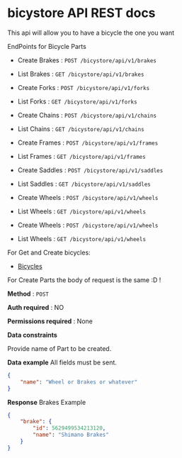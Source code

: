 # bicystore API REST docs

This api will allow you to have a bicycle the one you want

EndPoints for Bicycle Parts

* Create Brakes : `POST /bicystore/api/v1/brakes`
* List Brakes : `GET /bicystore/api/v1/brakes`

* Create Forks : `POST /bicystore/api/v1/forks`
* List Forks : `GET /bicystore/api/v1/forks`

* Create Chains : `POST /bicystore/api/v1/chains`
* List Chains : `GET /bicystore/api/v1/chains`

* Create Frames : `POST /bicystore/api/v1/frames`
* List Frames : `GET /bicystore/api/v1/frames`

* Create Saddles : `POST /bicystore/api/v1/saddles`
* List Saddles : `GET /bicystore/api/v1/saddles`

* Create Wheels : `POST /bicystore/api/v1/wheels`
* List Wheels : `GET /bicystore/api/v1/wheels`

* Create Wheels : `POST /bicystore/api/v1/wheels`
* List Wheels : `GET /bicystore/api/v1/wheels`

For Get and Create bicycles:

* [Bicycles](bicycles_docs.md)

For Create Parts the body of request is the same :D !

**Method** : `POST`

**Auth required** : NO

**Permissions required** : None

**Data constraints**

Provide name of Part to be created.

**Data example** All fields must be sent.

```json
{
    "name": "Wheel or Brakes or whatever"
}
```

**Response** Brakes Example

```json
{
    "brake": {
        "id": 5629499534213120,
        "name": "Shimano Brakes"
    }
}
```
